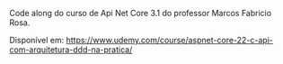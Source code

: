 Code along do curso de Api Net Core 3.1 do professor Marcos Fabricio Rosa.

Disponível em: https://www.udemy.com/course/aspnet-core-22-c-api-com-arquitetura-ddd-na-pratica/
